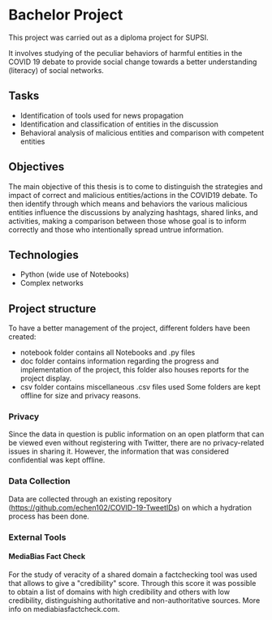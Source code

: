 # Bachelor Project

This project was carried out as a diploma project for SUPSI.

It involves studying of the peculiar behaviors of harmful entities in the COVID 19 debate to provide social change towards a better understanding (literacy) of social networks. 

## Tasks

- Identification of tools used for news propagation
- Identification and classification of entities in the discussion
- Behavioral analysis of malicious entities and comparison with competent entities

## Objectives

The main objective of this thesis is to come to distinguish the strategies and impact of correct and malicious entities/actions in the COVID19 debate.
To then identify through which means and behaviors the various malicious entities influence the discussions by analyzing hashtags, shared links, and activities, making a comparison between those whose goal is to inform correctly and those who intentionally spread untrue information.

## Technologies

- Python (wide use of Notebooks)
- Complex networks

## Project structure

To have a better management of the project, different folders have been created:
- notebook folder contains all Notebooks and .py files
- doc folder contains information regarding the progress and implementation of the project, this folder also houses reports for the project display.
- csv folder contains miscellaneous .csv files used
Some folders are kept offline for size and privacy reasons.

### Privacy

Since the data in question is public information on an open platform that can be viewed even without registering with Twitter, there are no privacy-related issues in sharing it. However, the information that was considered confidential was kept offline.

### Data Collection

Data are collected through an existing repository (https://github.com/echen102/COVID-19-TweetIDs) on which a hydration process has been done.

### External Tools

#### MediaBias Fact Check ####
For the study of veracity of a shared domain a factchecking tool was used that allows to give a "credibility" score.
Through this score it was possible to obtain a list of domains with high credibility and others with low credibility, distinguishing authoritative and non-authoritative sources.
More info on mediabiasfactcheck.com.

 